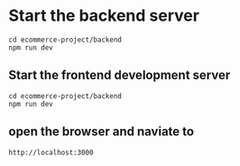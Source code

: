 # Start the backend server
```
cd ecommerce-project/backend
npm run dev
```

## Start the frontend development server
```
cd ecommerce-project/backend
npm run dev
```

## open the browser and naviate to 
```
http://localhost:3000
```


